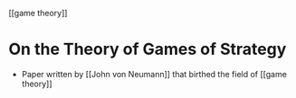 [[game theory]]

# On the Theory of Games of Strategy
- Paper written by [[John von Neumann]] that birthed the field of [[game theory]]